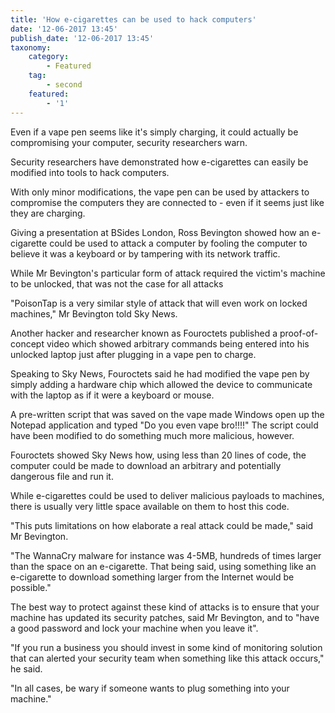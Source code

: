 ```yaml
---
title: 'How e-cigarettes can be used to hack computers'
date: '12-06-2017 13:45'
publish_date: '12-06-2017 13:45'
taxonomy:
    category:
        - Featured
    tag:
        - second
    featured:
        - '1'
---
```


Even if a vape pen seems like it's simply charging, it could actually be compromising your computer, security researchers warn.

Security researchers have demonstrated how e-cigarettes can easily be modified into tools to hack computers.

With only minor modifications, the vape pen can be used by attackers to compromise the computers they are connected to - even if it seems just like they are charging.

Giving a presentation at BSides London, Ross Bevington showed how an e-cigarette could be used to attack a computer by fooling the computer to believe it was a keyboard or by tampering with its network traffic.

While Mr Bevington's particular form of attack required the victim's machine to be unlocked, that was not the case for all attacks

"PoisonTap is a very similar style of attack that will even work on locked machines," Mr Bevington told Sky News.

Another hacker and researcher known as Fouroctets published a proof-of-concept video which showed arbitrary commands being entered into his unlocked laptop just after plugging in a vape pen to charge.

Speaking to Sky News, Fouroctets said he had modified the vape pen by simply adding a hardware chip which allowed the device to communicate with the laptop as if it were a keyboard or mouse.

A pre-written script that was saved on the vape made Windows open up the Notepad application and typed "Do you even vape bro!!!!"
The script could have been modified to do something much more malicious, however.

Fouroctets showed Sky News how, using less than 20 lines of code, the computer could be made to download an arbitrary and potentially dangerous file and run it.

While e-cigarettes could be used to deliver malicious payloads to machines, there is usually very little space available on them to host this code.

"This puts limitations on how elaborate a real attack could be made," said Mr Bevington.

"The WannaCry malware for instance was 4-5MB, hundreds of times larger than the space on an e-cigarette. That being said, using something like an e-cigarette to download something larger from the Internet would be possible."

The best way to protect against these kind of attacks is to ensure that your machine has updated its security patches, said Mr Bevington, and to "have a good password and lock your machine when you leave it".

"If you run a business you should invest in some kind of monitoring solution that can alerted your security team when something like this attack occurs," he said.

"In all cases, be wary if someone wants to plug something into your machine."